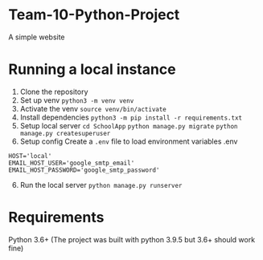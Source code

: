 # Team-10-Python-Project
A simple website


# Running a local instance

1. Clone the repository
2. Set up venv
    `python3 -m venv venv`
3. Activate the venv 
     `source venv/bin/activate`
4. Install dependencies
    `python3 -m pip install -r requirements.txt`
5. Setup local server
    `cd SchoolApp`
    `python manage.py migrate`
    `python manage.py createsuperuser`
6. Setup config
Create a `.env` file to load environment variables
.env
```
HOST='local'
EMAIL_HOST_USER='google_smtp_email'
EMAIL_HOST_PASSWORD='google_smtp_password'
```
6. Run the local server
    `python manage.py runserver`


# Requirements
Python 3.6+ (The project was built with python 3.9.5 but 3.6+ should work fine)
